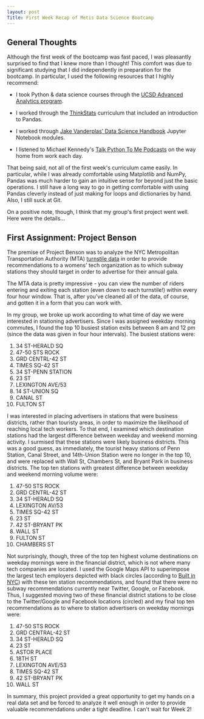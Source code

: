 ```yaml
---
layout: post
Title: First Week Recap of Metis Data Science Bootcamp
---
```


## General Thoughts
Although the first week of the bootcamp was fast paced, I was pleasantly surprised to find that I knew more than I thought! This comfort was due to significant studying that I did independently in preparation for the bootcamp. In particular, I used the following resources that I highly recommend:

* I took Python & data science courses through the [UCSD Advanced Analytics program](https://extension.ucsd.edu/courses-and-programs/data-mining-for-advanced-analytics).
 
* I worked through the [ThinkStats](http://greenteapress.com/thinkstats/) curriculum that included an introduction to Pandas.

* I worked through [Jake Vanderplas' Data Science Handbook](https://github.com/jakevdp/PythonDataScienceHandbook) Jupyter Notebook modules.

* I listened to Michael Kennedy's [Talk Python To Me Podcasts](https://talkpython.fm/) on the way home from work each day.

That being said, not all of the first week's curriculum came easily. In particular, while I was already comfortable using Matplotlib and NumPy, Pandas was much harder to gain an intuitive sense for beyond just the basic operations.  I still have a long way to go in getting comfortable with using Pandas cleverly instead of just making for loops and dictionaries by hand. Also, I still suck at Git.

On a positive note, though, I think that my group's first project went well. Here were the details...

## First Assignment: Project Benson

The premise of Project Benson was to analyze the NYC Metropolitan Transportation Authority (MTA) [turnstile data](http://web.mta.info/developers/turnstile.html) in order to provide recommendations to a womens' tech organization as to which subway stations they should target in order to advertise for their annual gala.

The MTA data is pretty impressive - you can view the number of riders entering and exiting each station (even down to each turnstile!) within every four hour window. That is, after you've cleaned all of the data, of course, and gotten it in a form that you can work with.

In my group, we broke up work according to what time of day we were interested in stationing advertisers. Since I was assigned weekday morning commutes, I found the top 10 busiest station exits between 8 am and 12 pm (since the data was given in four hour intervals). The busiest stations were:

1. 34 ST-HERALD SQ
2. 47-50 STS ROCK
3. GRD CENTRL-42 ST
4. TIMES SQ-42 ST
5. 34 ST-PENN STATION
6. 23 ST
7. LEXINGTON AVE/53
8. 14 ST-UNION SQ
9. CANAL ST
10. FULTON ST

I was interested in placing advertisers in stations that were business districts, rather than touristy areas, in order to maximize the likelihood of reaching local tech workers. To that end, I examined which destination stations had the largest difference between weekday and weekend morning activity. I surmised that these stations were likely business districts. This was a good guess, as immediately, the tourist heavy stations of Penn Station, Canal Street, and 14th-Union Station were no longer in the top 10, and were replaced with Wall St, Chambers St, and Bryant Park in business districts.  The top ten stations with greatest difference between weekday and weekend morning volume were:

1. 47-50 STS ROCK
2. GRD CENTRL-42 ST
3. 34 ST-HERALD SQ
4. LEXINGTON AV/53
5. TIMES SQ-42 ST
6. 23 ST
7. 42 ST-BRYANT PK
8. WALL ST
9. FULTON ST
10. CHAMBERS ST

Not surprisingly, though, three of the top ten highest volume destinations on weekday mornings were in the financial district, which is not where many tech companies are located. I used the Google Maps API to superimpose the largest tech employers depicted with black circles (according to [Built in NYC](http://www.builtinnyc.com/2016/10/28/nyc-top-100-list)) with these ten station recommendations, and found that there were no subway recommendations currently near Twitter, Google, or Facebook. Thus, I suggested moving two of these financial district stations to be close to the Twitter/Google and Facebook locations (circled) and my final top ten recommendations as to where to station advertisers on weekday mornings were:

1. 47-50 STS ROCK
2. GRD CENTRAL-42 ST
3. 34 ST-HERALD SQ
4. 23 ST
5. ASTOR PLACE
6. 18TH ST
7. LEXINGTON AVE/53
8. TIMES SQ-42 ST
9. 42 ST-BRYANT PK
10. WALL ST
   
In summary, this project provided a great opportunity to get my hands on a real data set and be forced to analyze it well enough in order to provide valuable recommendations under a tight deadline. I can't wait for Week 2!

